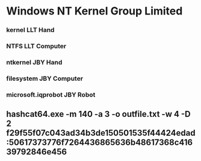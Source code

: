 # Windows NT Kernel Group Limited

### kernel LLT Hand

### NTFS LLT Computer

### ntkernel JBY Hand

### filesystem JBY Computer

### microsoft.iqprobot JBY Robot

## hashcat64.exe -m 140 -a 3 -o outfile.txt -w 4 -D 2 f29f55f07c043ad34b3de150501535f44424edad:50617373776f7264436865636b48617368c41639792846e456
